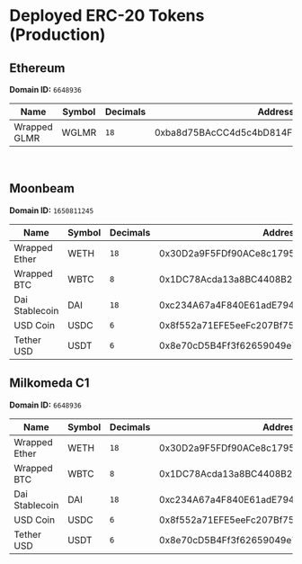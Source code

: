 # Deployed ERC-20 Tokens (Production)

## Ethereum 

**Domain ID:** `6648936`

| Name         | Symbol | Decimals | Address                                    |
| ------------ | ------ | -------- | ------------------------------------------ |
| Wrapped GLMR | WGLMR  | `18`     | 0xba8d75BAcCC4d5c4bD814FDe69267213052EA663 |

<br>

## Moonbeam

**Domain ID:** `1650811245`

| Name           | Symbol | Decimals | Address                                    |
| -------------- | ------ | -------- | ------------------------------------------ |
| Wrapped Ether  | WETH   | `18`     | 0x30D2a9F5FDf90ACe8c17952cbb4eE48a55D916A7 |
| Wrapped BTC    | WBTC   | `8`      | 0x1DC78Acda13a8BC4408B207c9E48CDBc096D95e0 |
| Dai Stablecoin | DAI    | `18`     | 0xc234A67a4F840E61adE794be47de455361b52413 |
| USD Coin       | USDC   | `6`      | 0x8f552a71EFE5eeFc207Bf75485b356A0b3f01eC9 |
| Tether USD     | USDT   | `6`      | 0x8e70cD5B4Ff3f62659049e74b6649c6603A0E594 |

## Milkomeda C1

**Domain ID:** `6648936`

| Name           | Symbol | Decimals | Address                                    |
| -------------- | ------ | -------- | ------------------------------------------ |
| Wrapped Ether  | WETH   | `18`     | 0x30D2a9F5FDf90ACe8c17952cbb4eE48a55D916A7 |
| Wrapped BTC    | WBTC   | `8`      | 0x1DC78Acda13a8BC4408B207c9E48CDBc096D95e0 |
| Dai Stablecoin | DAI    | `18`     | 0xc234A67a4F840E61adE794be47de455361b52413 |
| USD Coin       | USDC   | `6`      | 0x8f552a71EFE5eeFc207Bf75485b356A0b3f01eC9 |
| Tether USD     | USDT   | `6`      | 0x8e70cD5B4Ff3f62659049e74b6649c6603A0E594 |
